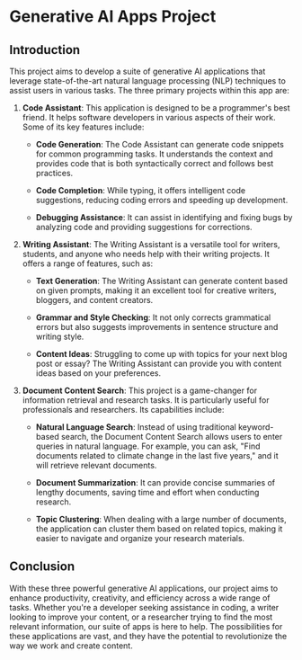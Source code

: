 # Generative AI Apps Project

## Introduction

This project aims to develop a suite of generative AI applications that leverage state-of-the-art natural language processing (NLP) techniques to assist users in various tasks. The three primary projects within this app are:

1. **Code Assistant**: This application is designed to be a programmer's best friend. It helps software developers in various aspects of their work. Some of its key features include:

   - **Code Generation**: The Code Assistant can generate code snippets for common programming tasks. It understands the context and provides code that is both syntactically correct and follows best practices.

   - **Code Completion**: While typing, it offers intelligent code suggestions, reducing coding errors and speeding up development.

   - **Debugging Assistance**: It can assist in identifying and fixing bugs by analyzing code and providing suggestions for corrections.

2. **Writing Assistant**: The Writing Assistant is a versatile tool for writers, students, and anyone who needs help with their writing projects. It offers a range of features, such as:

   - **Text Generation**: The Writing Assistant can generate content based on given prompts, making it an excellent tool for creative writers, bloggers, and content creators.

   - **Grammar and Style Checking**: It not only corrects grammatical errors but also suggests improvements in sentence structure and writing style.

   - **Content Ideas**: Struggling to come up with topics for your next blog post or essay? The Writing Assistant can provide you with content ideas based on your preferences.

3. **Document Content Search**: This project is a game-changer for information retrieval and research tasks. It is particularly useful for professionals and researchers. Its capabilities include:

   - **Natural Language Search**: Instead of using traditional keyword-based search, the Document Content Search allows users to enter queries in natural language. For example, you can ask, "Find documents related to climate change in the last five years," and it will retrieve relevant documents.

   - **Document Summarization**: It can provide concise summaries of lengthy documents, saving time and effort when conducting research.

   - **Topic Clustering**: When dealing with a large number of documents, the application can cluster them based on related topics, making it easier to navigate and organize your research materials.

## Conclusion

With these three powerful generative AI applications, our project aims to enhance productivity, creativity, and efficiency across a wide range of tasks. Whether you're a developer seeking assistance in coding, a writer looking to improve your content, or a researcher trying to find the most relevant information, our suite of apps is here to help. The possibilities for these applications are vast, and they have the potential to revolutionize the way we work and create content.
